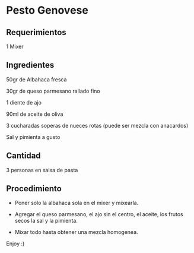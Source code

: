# Pesto Genovese

## Requerimientos

1 Mixer

## Ingredientes

50gr de Albahaca fresca

30gr de queso parmesano rallado fino

1 diente de ajo

90ml de aceite de oliva

3 cucharadas soperas de nueces rotas (puede ser mezcla con anacardos)

Sal y pimienta a gusto

## Cantidad

3 personas en salsa de pasta

## Procedimiento

* Poner solo la albahaca sola en el mixer y mixearla.

* Agregar el queso parmesano, el ajo sin el centro, el aceite, los frutos secos la sal y la pimienta.

* Mixar todo hasta obtener una mezcla homogenea.

Enjoy :)
